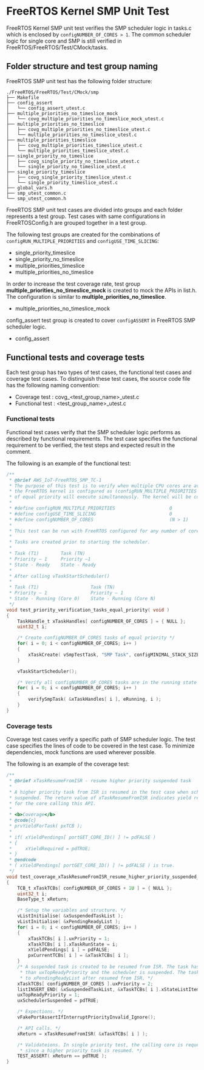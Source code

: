 # FreeRTOS Kernel SMP Unit Test

FreeRTOS Kernel SMP unit test verifies the SMP scheduler logic in tasks.c which is enclosed by `configNUMBER_OF_CORES > 1`. The common scheduler logic for single core and SMP is still verified in FreeRTOS/FreeRTOS/Test/CMock/tasks.

## Folder structure and test group naming
FreeRTOS SMP unit test has the following folder structure:
```
./FreeRTOS/FreeRTOS/Test/CMock/smp
├── Makefile
├── config_assert
│   └── config_assert_utest.c
├── multiple_priorities_no_timeslice_mock
│   └── covg_multiple_priorities_no_timeslice_mock_utest.c
├── multiple_priorities_no_timeslice
│   ├── covg_multiple_priorities_no_timeslice_utest.c
│   └── multiple_priorities_no_timeslice_utest.c
├── multiple_priorities_timeslice
│   ├── covg_multiple_priorities_timeslice_utest.c
│   └── multiple_priorities_timeslice_utest.c
├── single_priority_no_timeslice
│   ├── covg_single_priority_no_timeslice_utest.c
│   └── single_priority_no_timeslice_utest.c
├── single_priority_timeslice
│   ├── covg_single_priority_timeslice_utest.c
│   └── single_priority_timeslice_utest.c
├── global_vars.h
├── smp_utest_common.c
└── smp_utest_common.h
```

FreeRTOS SMP unit test cases are divided into groups and each folder represents a test group. Test cases with same configurations in FreeRTOSConfig.h are grouped together in a test group.

The following test groups are created for the combinations of `configRUN_MULTIPLE_PRIORITIES` and `configUSE_TIME_SLICING`:
* single_priority_timeslice
* single_priority_no_timeslice
* multiple_priorities_timeslice
* multiple_priorities_no_timeslice

In order to increase the test coverage rate, test group **multiple_priorities_no_timeslice_mock**
is created to mock the APIs in list.h. The configuration is similar to **multiple_priorities_no_timeslice**.
 * multiple_priorities_no_timeslice_mock

config_assert test group is created to cover `configASSERT` in FreeRTOS SMP scheduler logic.
* config_assert

## Functional tests and coverage tests
Each test group has two types of test cases, the functional test cases and coverage test cases. To distinguish these test cases, the source code file has the following naming convention:
* Coverage test : covg_\<test_group_name\>_utest.c
* Functional test : \<test_group_name\>_utest.c

### Functional tests
Functional test cases verify that the SMP scheduler logic performs as described by functional requirements.
The test case specifies the functional requirement to be verified, the test steps and expected result in the comment.

The following is an example of the functional test:
```c
/**
 * @brief AWS_IoT-FreeRTOS_SMP_TC-1
 * The purpose of this test is to verify when multiple CPU cores are available and
 * the FreeRTOS kernel is configured as (configRUN_MULTIPLE_PRIORITIES = 0) that tasks
 * of equal priority will execute simultaneously. The kernel will be configured as follows:
 *
 * #define configRUN_MULTIPLE_PRIORITIES                    0
 * #define configUSE_TIME_SLICING                           0
 * #define configNUMBER_OF_CORES                            (N > 1)
 *
 * This test can be run with FreeRTOS configured for any number of cores greater than 1 .
 *
 * Tasks are created prior to starting the scheduler.
 *
 * Task (T1)	    Task (TN)
 * Priority – 1     Priority –1
 * State - Ready	State - Ready
 *
 * After calling vTaskStartScheduler()
 *
 * Task (T1)	               Task (TN)
 * Priority – 1                Priority – 1
 * State - Running (Core 0)	   State - Running (Core N)
 */
void test_priority_verification_tasks_equal_priority( void )
{
    TaskHandle_t xTaskHandles[ configNUMBER_OF_CORES ] = { NULL };
    uint32_t i;

    /* Create configNUMBER_OF_CORES tasks of equal priority */
    for( i = 0; i < configNUMBER_OF_CORES; i++ )
    {
        xTaskCreate( vSmpTestTask, "SMP Task", configMINIMAL_STACK_SIZE, NULL, 1, &xTaskHandles[ i ] );
    }

    vTaskStartScheduler();

    /* Verify all configNUMBER_OF_CORES tasks are in the running state */
    for( i = 0; i < configNUMBER_OF_CORES; i++ )
    {
        verifySmpTask( &xTaskHandles[ i ], eRunning, i );
    }
}
```

### Coverage tests
Coverage test cases verify a specific path of SMP scheduler logic.
The test case specifies the lines of code to be covered in the test case.
To minimize dependencies, mock functions are used wherever possible.


The following is an example of the coverage test:
```c
/**
 * @brief xTaskResumeFromISR - resume higher priority suspended task
 *
 * A higher priority task from ISR is resumed in the test case when scheduler
 * suspended. The return value of xTaskResumeFromISR indicates yield required
 * for the core calling this API.
 *
 * <b>Coverage</b>
 * @code{c}
 * prvYieldForTask( pxTCB );
 *
 * if( xYieldPendings[ portGET_CORE_ID() ] != pdFALSE )
 * {
 *     xYieldRequired = pdTRUE;
 * }
 * @endcode
 * ( xYieldPendings[ portGET_CORE_ID() ] != pdFALSE ) is true.
 */
void test_coverage_xTaskResumeFromISR_resume_higher_priority_suspended_task( void )
{
    TCB_t xTaskTCBs[ configNUMBER_OF_CORES + 1U ] = { NULL };
    uint32_t i;
    BaseType_t xReturn;

    /* Setup the variables and structure. */
    vListInitialise( &xSuspendedTaskList );
    vListInitialise( &xPendingReadyList );
    for( i = 0; i < configNUMBER_OF_CORES; i++ )
    {
        xTaskTCBs[ i ].uxPriority = 1;
        xTaskTCBs[ i ].xTaskRunState = i;
        xYieldPendings[ i ] = pdFALSE;
        pxCurrentTCBs[ i ] = &xTaskTCBs[ i ];
    }
    /* A suspended task is created to be resumed from ISR. The task has higher priority
     * than uxTopReadyPriority and the scheduler is suspended. The task will be added
     * to xPendingReadyList after resumed from ISR. */
    xTaskTCBs[ configNUMBER_OF_CORES ].uxPriority = 2;
    listINSERT_END( &xSuspendedTaskList, &xTaskTCBs[ i ].xStateListItem );
    uxTopReadyPriority = 1;
    uxSchedulerSuspended = pdTRUE;

    /* Expections. */
    vFakePortAssertIfInterruptPriorityInvalid_Ignore();

    /* API calls. */
    xReturn = xTaskResumeFromISR( &xTaskTCBs[ i ] );

    /* Validateions. In single priority test, the calling core is requested to yield
     * since a higher priority task is resumed. */
    TEST_ASSERT( xReturn == pdTRUE );
}
```
